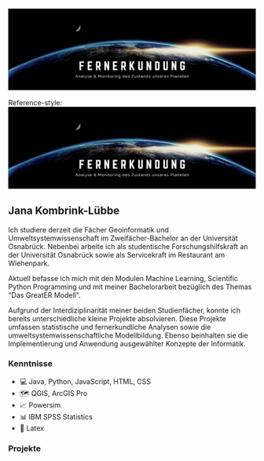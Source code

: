 ![RemoteSensing](https://github.com/JanaK-L/JanaK-L/blob/main/Banner.png)


Reference-style: 
![alt text][logo]

[logo]: https://github.com/JanaK-L/JanaK-L/blob/main/Banner.png "Logo Title Text 2"

## Jana Kombrink-Lübbe

Ich studiere derzeit die Fächer Geoinformatik und Umweltsystemwissenschaft im Zweifächer-Bachelor an der Universität Osnabrück. Nebenbei arbeite ich als studentische Forschungshilfskraft an der Universität Osnabrück sowie als Servicekraft im Restaurant am Wiehenpark.

Aktuell befasse ich mich mit den Modulen Machine Learning, Scientific Python Programming und mit meiner Bachelorarbeit bezüglich des Themas "Das GreatER Modell".

Aufgrund der Interdiziplinarität meiner beiden Studienfächer, konnte ich bereits unterschiedliche kleine Projekte absolvieren. Diese Projekte umfassen statistische und fernerkundliche Analysen sowie die umweltsystemwissenschaftliche Modellbildung. Ebenso beinhalten sie die Implementierung und Anwendung ausgewählter Konzepte der Informatik.

### Kenntnisse
* 💻 Java, Python, JavaScript, HTML, CSS
* 🗺️ QGIS, ArcGIS Pro
* 📈 Powersim
* 📊 IBM SPSS Statistics
* 📜 Latex

### Projekte
